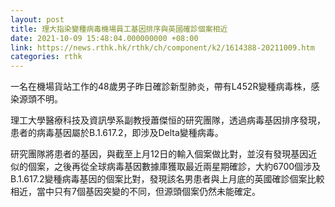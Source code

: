```yaml
---
layout: post
title: 理大指染變種病毒機場員工基因排序與英國確診個案相近
date: 2021-10-09 15:48:04.000000000 +08:00
link: https://news.rthk.hk/rthk/ch/component/k2/1614388-20211009.htm
categories: rthk
---
```


一名在機場貨站工作的48歲男子昨日確診新型肺炎，帶有L452R變種病毒株，感染源頭不明。

理工大學醫療科技及資訊學系副教授蕭傑恒的研究團隊，透過病毒基因排序發現，患者的病毒基因屬於B.1.617.2，即涉及Delta變種病毒。

研究團隊將患者的基因，與截至上月12日的輸入個案做比對，並沒有發現基因近似的個案，之後再從全球病毒基因數據庫獲取最近兩星期確診，大約6700個涉及B.1.617.2變種病毒基因的個案比對，發現該名男患者與上月底的英國確診個案比較相近，當中只有7個基因突變的不同，但源頭個案仍然未能確定。
